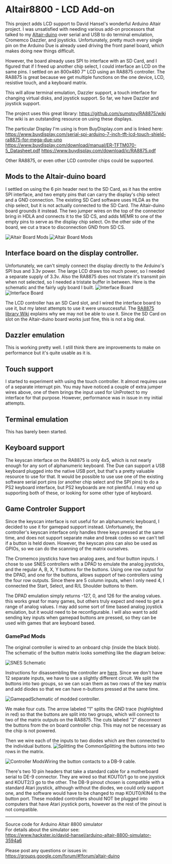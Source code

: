 # Altair8800 - LCD Add-on
This project adds LCD support to David Hansel's wonderful Arduino Altair project. I was unsatisfied with needing various add-on processors that talked to my [Altair-duino](https://www.adwaterandstir.com/altair/) over serial and USB to do terminal emulation, Cromemco Dazzler, and joysticks. Unfortunately, pretty much every single pin on the Arduino Due is already used driving the front panel board, which makes doing new things difficult.

However, the board already uses SPI to interface with an SD Card, and I figured that if I freed up another chip select, I could interface an LCD on the same pins. I settled on an 800x480 7" LCD using an RA8875 controller. The RA8875 is great because we get multiple functions on the one device, LCD, resistive touch, and a keyboard matrix.

This will allow terminal emulation, Dazzler support, a touch interface for changing virtual disks, and joystick support. So far, we have Dazzler and joystick support. 

The project uses this great library: https://github.com/sumotoy/RA8875/wiki
The wiki is an outstanding resource on using these displays.


The particular Display I'm using is from BuyDisplay.com and is linked here:
https://www.buydisplay.com/serial-spi-arduino-7-inch-tft-lcd-touch-shield-ra8875-for-mega-due-uno
https://www.buydisplay.com/download/manual/ER-TFTM070-5_Datasheet.pdf
https://www.buydisplay.com/download/ic/RA8875.pdf

Other RA8875, or even other LCD controller chips could be supported.

## Mods to the Altair-duino board
I settled on using the 6 pin header next to the SD Card, as it has the entire SPI interface, and two empty pins that can carry the display's chip select and a GND connection. The existing SD Card software uses HLDA as the chip select, but it is not actually connected to the SD Card. The Altair-duino board grounds it instead. The two jumper wires on the top of the connector bring in HDLA and connects it to the SD CS, and adds MEMR to one of the empty pins to serve as the display chip select. On the other side of the board, we cut a trace to disconnection GND from SD CS.

![Altair Board Mods](Hardware/20200607_145428.jpg)
![Altair Board Mods](Hardware/CutGNDtoSDCS.jpg)


## Interface board on the display controller.

Unfortunately, we can't simply connect the display directly to the Arduino's SPI bus and 3.3v power. The large LCD draws too much power, so I needed a separate supply of 3.3v. Also the RA8875 does not tristate it's transmit pin when not selected, so I needed a tristate buffer in between. Here is the schematic and the fairly ugly board I built.
![Interface Board](Hardware/Schematic_AltairLCD_IF_Board.png)
![Interface Board](Hardware/20200607_152418.jpg)

The LCD controller has an SD Card slot, and I wired the interface board to use it, but my latest attempts to use it were unsuccessful. The [RA8875 library Wiki](https://github.com/sumotoy/RA8875/wiki/Working-with-a-SD-card-and-troubleshooting) explains why we may not be able to use it. Since the SD Card on slot on the Altair-duino board works just fine, this is not a big deal.

## Dazzler emulation

This is working pretty well. I still think there are improvements to make on performance but it's quite usable as it is.

## Touch support

I started to experiment with using the touch controller. It almost requires use of a separate interrupt pin. You may have noticed a couple of extra jumper wires above, one of them brings the input used for UnProtect to my interface for that purpose. However, performance was in issue in my initial attempts.

## Terminal emulation

This has barely been started.

## Keyboard support

The keyscan interface on the RA8875 is only 4x5, which is not nearly enough for any sort of alphanumeric keyboard. The Due can support a USB keyboard plugged into the native USB port, but that's a pretty valuable resource to use for that. It would be possible to use use one of the existing software serial port pins (or another chip select and the SPI pins) to do a PS2 keyboard interface, but PS2 keyboards are not plentiful. I may end up supporting both of these, or looking for some other type of keyboard.

## Game Controler Support

Since the keyscan interface is not useful for an alphanumeric keyboard, I decided to use it for gamepad support instead. Unfortuanely, the controller's keyscan interface only handles three keys pressed at the same time, and does not support separate make and break codes so we can't tell if a button is held down. However, the keyscan pins can also be used as GPIOs, so we can do the scanning of the matrix ourselves.

The Cromemco joysticks have two analog axes, and four button inputs. I chose to use SNES controllers with a DPAD to emulate the analog joysticks, and the regular A, B, X, Y buttons for the buttons. Using one row output for the DPAD, and one for the buttons, allows support of two controllers using the four row outputs. Since there are 5 column inputs, when I only need 4, I connected the Start, Select, and R/L Shoulder buttons to them.

The DPAD emulation simply returns -127, 0, and 126 for the analog values. this works great for many games, but others truly expect and need to get a range of analog values. I may add some sort of time based analog joystick emulation, but it would need to be reconfigurable. I will also want to add sending key inputs when gamepad buttons are pressed, so they can be used with games that are keyboard based.

### GamePad Mods
The original controller is wired to an onboard chip (inside the black blob). The schematic of the button matrix looks something like the diagram below:

![SNES Schematic](https://cdn-learn.adafruit.com/assets/assets/000/000/385/original/gaming_snes.png)

Instructions for disassembling the controller are [here](https://learn.adafruit.com/usb-snes-gamepad/disassemble-the-snes-controller). Since we don't have 12 separate inputs, we have to use a slightly different circuit. We split the buttons into two groups, so we can scan them as two rows of the key matrix and add diodes so that we can have n-buttons pressed at the same time.

![Gamepad](Hardware/Schematic_AltairLCD_Gamepad.png)Schematic of modded controller.

We make four cuts. The arrow labeled "1" splits the GND trace (highlighted in red) so that the buttons are split into two groups, which will connect to two of the matrix outputs on the RA8875. The cuts labeled "2" disconnect the buttons from the on board controller chip. This may not be necessary as the chip is not powered. 

Then we wire each of the inputs to two diodes which are then connected to the individual buttons.
![Splitting the Common](Hardware/SplitGND.jpg)Splitting the buttons into two rows in the matrix.


![Controller Mods](Hardware/20200523_224457.jpg)Wiring the button contacts to a DB-9 cable. 

There's two 10 pin headers that take a standard cable for a motherboard serial to DE-9 connector. They are wired so that KOUT0/1 go to one joystick and KOUT2/3 go to the other. The DB-9 pinout chosen is compatible with a standard Atari joystick, although without the diodes, we could only support one, and the software would have to be changed to map KOUT0/KIN4 to the button port. These modded controllers should NOT be plugged into computers that have Atari joystick ports, however as the rest of the pinout is not compatible.

---

Source code for Arduino Altair 8800 simulator<br>
For details about the simulator see:<br>
https://www.hackster.io/david-hansel/arduino-altair-8800-simulator-3594a6

Please post any questions or issues in:
https://groups.google.com/forum/#!forum/altair-duino

